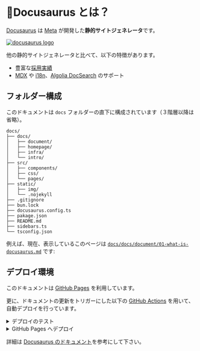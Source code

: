 # 🤔Docusaurus とは？

[Docusaurus](https://docusaurus.io/) は [Meta](https://www.meta.com/jp/) が開発した**静的サイトジェネレータ**です。

[![docusaurus logo](/img/docusaurus.png)](https://docusaurus.io/)

他の静的サイトジェネレータと比べて、以下の特徴があります。

- 豊富な[採用実績](https://docusaurus.io/showcase?tags=favorite)
- [MDX](https://mdxjs.com/) や [i18n](https://docusaurus.io/docs/i18n/introduction)、[Algolia DocSearch](https://docsearch.algolia.com/) のサポート

## フォルダー構成

このドキュメントは `docs` フォルダーの直下に構成されています（３階層以降は省略）。

```
docs/
├── docs/
│   ├── document/
│   ├── homepage/
│   ├── infra/
│   └── intro/
├── src/
│   ├── components/
│   ├── css/
│   └── pages/
├── static/
│   ├── img/
│   └── .nojekyll
├── .gitignore
├── bun.lock
├── docusaurus.config.ts
├── pakage.json
├── README.md
├── sidebars.ts
└── tsconfig.json
```

例えば、現在、表示しているこのページは [`docs/docs/document/01-what-is-docusaurus.md`](https://github.com/OpenUp-LabTakizawa/caravan-kidstec/blob/main/docs/docs/document/01-what-is-docusaurus.md) です:

## デプロイ環境

このドキュメントは [GitHub Pages](https://pages.github.com/) を利用しています。

更に、ドキュメントの更新をトリガーにした以下の [GitHub Actions](https://github.com/features/actions) を用いて、自動デプロイを行っています。

<details>
<summary>デプロイのテスト</summary>

```yaml
name: Test deployment

on:
  pull_request:
    branches: main
    paths:
      - "docs/**"

defaults:
  run:
    working-directory: docs

jobs:
  test-deploy:
    name: Test deployment
    runs-on: ubuntu-latest
    steps:
      - name: Checkout
        uses: actions/checkout@v4
        with:
          fetch-depth: 0
      - name: Install bun
        uses: oven-sh/setup-bun@v2
        with:
          bun-version: canary

      - name: Install dependencies
        run: bun i --frozen-lockfile
      - name: Test build website
        run: bun run build
```

</details>

<details>
<summary>GitHub Pages へデプロイ</summary>

```yaml
name: Deploy to GitHub Pages

concurrency:
  group: ${{ github.workflow }}-${{ github.ref }}
  cancel-in-progress: true

on:
  push:
    branches: main
    paths:
      - "docs/**"

defaults:
  run:
    working-directory: docs

jobs:
  build:
    name: Build Docusaurus
    runs-on: ubuntu-latest
    if: github.repository_owner == 'openup-labtakizawa'

    steps:
      - name: Checkout
        uses: actions/checkout@v4
        with:
          fetch-depth: 0
      - name: Install bun
        uses: oven-sh/setup-bun@v2
        with:
          bun-version: canary

      - name: Install dependencies
        run: bun i --frozen-lockfile
      - name: Build website
        run: bun run build

      - name: Upload Build Artifact
        uses: actions/upload-pages-artifact@v3
        with:
          path: docs/build

  deploy:
    name: Deploy to GitHub Pages
    needs: build
    if: github.repository_owner == 'openup-labtakizawa'

    # Grant GITHUB_TOKEN the permissions required to make a Pages deployment
    permissions:
      pages: write # to deploy to Pages
      id-token: write # to verify the deployment originates from an appropriate source

    # Deploy to the github-pages environment
    environment:
      name: github-pages
      url: ${{ steps.deployment.outputs.page_url }}

    runs-on: ubuntu-latest
    steps:
      - name: Deploy to GitHub Pages
        id: deployment
        uses: actions/deploy-pages@v4
```

</details>

詳細は [Docusaurus のドキュメント](https://docusaurus.io/docs/deployment#deploying-to-github-pages)を参考にして下さい。
